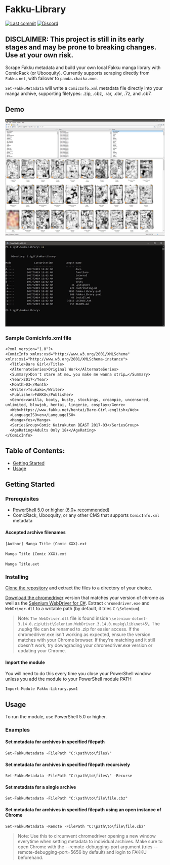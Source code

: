 # Fakku-Library

[![Last commit](https://img.shields.io/github/last-commit/jvlflame/Fakku-Library?style=flat-square)](https://github.com/jvlflame/Fakku-Library/commits/master)
[![Discord](https://img.shields.io/discord/608449512352120834?style=flat-square)](https://discord.gg/K2Yjevk)

## **DISCLAIMER: This project is still in its early stages and may be prone to breaking changes. Use at your own risk.**

Scrape Fakku metadata and build your own local Fakku manga library with ComicRack (or Ubooquity).
Currently supports scraping directly from `Fakku.net`, with failover to `panda.chaika.moe`.

`Set-FakkuMetadata` will write a `ComicInfo.xml` metadata file directly into your manga archive,
supporting filetypes: .zip, .cbz, .rar, .cbr, .7z, and .cb7.

## Demo

![Demo-ComicRack](/other/demo-comicrack.jpg)

![Demo-Gif](/other/demo-usage.gif)

### Sample ComicInfo.xml file

```
<?xml version="1.0"?>
<ComicInfo xmlns:xsd="http://www.w3.org/2001/XMLSchema" xmlns:xsi="http://www.w3.org/2001/XMLSchema-instance">
  <Title>Bare Girl</Title>
  <AlternateSeries>Original Work</AlternateSeries>
  <Summary>Don't stare at me… you make me wanna strip…</Summary>
  <Year>2017</Year>
  <Month>03</Month>
  <Writer>Tsukako</Writer>
  <Publisher>FAKKU</Publisher>
  <Genre>vanilla, booty, busty, stockings, creampie, uncensored, unlimited, blowjob, hentai, lingerie, cosplay</Genre>
  <Web>https://www.fakku.net/hentai/Bare-Girl-english</Web>
  <LanguageISO>en</LanguageISO>
  <Manga>Yes</Manga>
  <SeriesGroup>Comic Kairakuten BEAST 2017-03</SeriesGroup>
  <AgeRating>Adults Only 18+</AgeRating>
</ComicInfo>
```

## Table of Contents:

- [Getting Started](#Getting-Started)
- [Usage](#Usage)

## Getting Started

### Prerequisites

- [PowerShell 5.0 or higher (6.0+ recommended)](<(https://github.com/PowerShell/PowerShell)>)
- ComicRack, Ubooquity, or any other CMS that supports `ComicInfo.xml` metadata

#### Accepted archive filenames

```
[Author] Manga Title (Comic XXX).ext

Manga Title (Comic XXX).ext

Manga Title.ext
```

### Installing

[Clone the repository](https://github.com/jvlflame/Fakku-Library/archive/master.zip) and extract the
files to a directory of your choice.

[Download the chromedriver](https://chromedriver.chromium.org/downloads) version that matches your version of chrome as well as the [Selenium WebDriver for C#](https://goo.gl/uJJ5Sc). Extract `chromedriver.exe` and `WebDriver.dll` to a writable path (by default, it tries `C:\Selenium`).
> Note: `The WebDriver.dll` file is found inside `\selenium-dotnet-3.14.0.zip\dist\Selenium.WebDriver.3.14.0.nupkg\lib\net45\`. The .nupkg file can be renamed to .zip for easier access. If the chromedriver.exe isn't working as expected, ensure the version matches with your Chrome browser. If they're matching and it still doesn't work, try downgrading your chromedriver.exe version or updating your Chrome.

#### Import the module

You will need to do this every time you close your PowerShell window unless you add the module to
your PowerShell module PATH

```
Import-Module Fakku-Library.psm1
```

## Usage

To run the module, use PowerShell 5.0 or higher.

### Examples

#### Set metadata for archives in specified filepath

```
Set-FakkuMetadata -FilePath "C:\path\to\files\"
```

#### Set metadata for archives in specified filepath recursively

```
Set-FakkuMetadata -FilePath "C:\path\to\files\" -Recurse
```

#### Set metadata for a single archive

```
Set-FakkuMetadata -FilePath "C:\path\to\file\file.cbz"
```

#### Set metadata for archives in specified filepath using an open instance of Chrome

```
Set-FakkuMetadata -Remote -FilePath "C:\path\to\file\file.cbz"
```
> Note: Use this to circumvent chromedriver opening a new window everytime when setting metadata to individual archives. Make sure to open Chrome with the --remote-debugging-port argument (tries --remote-debugging-port=5656 by default) and login to FAKKU beforehand.
